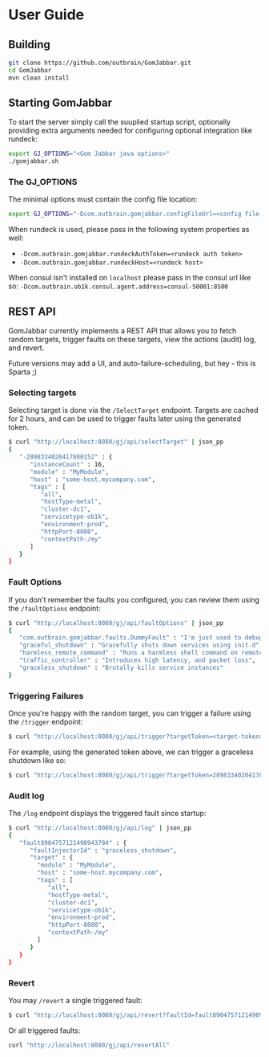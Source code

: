 # User Guide

## Building
```bash
git clone https://github.com/outbrain/GomJabbar.git
cd GomJabbar
mvn clean install
```

## Starting GomJabbar
To start the server simply call the suuplied startup script, 
optionally providing extra arguments needed for configuring optional integration like rundeck: 
```bash
export GJ_OPTIONS="<Gom Jabbar java options>"
./gomjabbar.sh
```

### The GJ_OPTIONS
The minimal options must contain the config file location:
```bash
export GJ_OPTIONS="-Dcom.outbrain.gomjabbar.configFileUrl=<config file url> ..."
```
When rundeck is used, please pass in the following system properties as well:
* `-Dcom.outbrain.gomjabbar.rundeckAuthToken=<rundeck auth token>`
* `-Dcom.outbrain.gomjabbar.rundeckHost=<rundeck host>`

When consul isn't installed on `localhost` please pass in the consul url like so:
`-Dcom.outbrain.ob1k.consul.agent.address=consul-50001:8500`


## REST API
GomJabbar currently implements a REST API that allows you to fetch random targets, 
trigger faults on these targets, view the actions (audit) log, and revert.

Future versions may add a UI, and auto-failure-scheduling, but hey - this is Sparta ;)

### Selecting targets
Selecting target is done via the `/SelectTarget` endpoint.
Targets are cached for 2 hours, and can be used to trigger faults later using the generated token.

```bash
$ curl "http://localhost:8080/gj/api/selectTarget" | json_pp
{
   "-2898334020417800152" : {
      "instanceCount" : 16,
      "module" : "MyModule",
      "host" : "some-host.mycompany.com",
      "tags" : [
         "all",
         "hostType-metal",
         "cluster-dc1",
         "servicetype-ob1k",
         "environment-prod",
         "httpPort-8080",
         "contextPath-/my"
      ]
   }
}
```

### Fault Options
If you don't remember the faults you configured, you can review them using the `/faultOptions` endpoint:

```bash
$ curl "http://localhost:8080/gj/api/faultOptions" | json_pp 
{
   "com.outbrain.gomjabbar.faults.DummyFault" : "I'm just used to debug the flow ;)",
   "graceful_shutdown" : "Gracefully shuts down services using init.d",
   "harmless_remote_command" : "Runs a harmless shell command on remote targets - should take about 5 sec to complete",
   "traffic_controller" : "Introduces high latency, and packet loss",
   "graceless_shutdown" : "Brutally kills service instances"
}
```

### Triggering Failures
Once you're happy with the random target, you can trigger a failure using the `/trigger` endpoint:

```bash
$ curl "http://localhost:8080/gj/api/trigger?targetToken=<target-token>&faultId=<fault-id>"
```
For example, using the generated token above, we can trigger a graceless shutdown like so:

```bash
$ curl "http://localhost:8080/gj/api/trigger?targetToken=2898334020417800152&faultId=graceless_shutdown"
```

### Audit log
The `/log` endpoint displays the triggered fault since startup:

```bash
$ curl "http://localhost:8080/gj/api/log" | json_pp 
{
   "fault8904757121490943784" : {
      "faultInjectorId" : "graceless_shutdown",
      "target" : {
        "module" : "MyModule",
        "host" : "some-host.mycompany.com",
        "tags" : [
           "all",
           "hostType-metal",
           "cluster-dc1",
           "servicetype-ob1k",
           "environment-prod",
           "httpPort-8080",
           "contextPath-/my"
        ]
      }
   }
}
```

### Revert
You may `/revert` a single triggered fault:

```bash
$ curl "http://localhost:8080/gj/api/revert?faultId=fault8904757121490943784" 
```

Or all triggered faults:
```bash
curl "http://localhost:8080/gj/api/revertAll"
```

